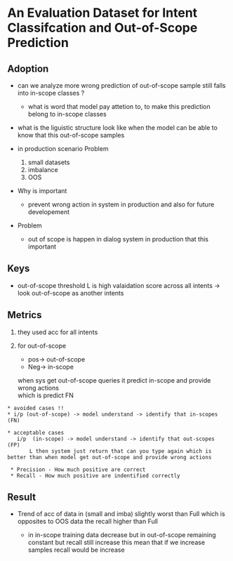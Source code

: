 # An Evaluation Dataset for Intent Classifcation and Out-of-Scope Prediction  


 Adoption
---
   
   * can we analyze more wrong prediction of out-of-scope sample still falls into in-scope classes ?    
      * what is word that model pay attetion to, to make this prediction belong to in-scope classes 

   *  what is the liguistic structure look like when the model can be able to know that this out-of-scope samples
   
   * in production scenario Problem
       1) small datasets
       2) imbalance 
       3) OOS

* Why is important  
   * prevent wrong action in system in production and also for future developement

* Problem 
   * out of scope is happen in dialog system in production that this important



 Keys
---
 * out-of-scope threshold
      L is high valaidation score across all intents -> look out-of-scope as another intents



 Metrics
---

  1) they used acc for all intents
  2) for out-of-scope 
       * pos-> out-of-scope 
       * Neg-> in-scope 
     
     when sys get out-of-scope queries 
        it predict in-scope and provide wrong actions  
     which is predict FN
    
    * avoided cases !! 
    * i/p (out-of-scope) -> model understand -> identify that in-scopes  (FN)
    
    * acceptable cases
       i/p  (in-scope) -> model understand -> identify that out-scopes (FP) 
           L then system just return that can you type again which is better than when model get out-of-scope and provide wrong actions

     * Precision - How much positive are correct 
     * Recall - How much positive are indentified correctly 


 Result
---

  * Trend of acc of data in (small and imba) slightly worst than Full which is  opposites  to OOS data the recall higher than Full   
      
      * in in-scope training data decrease but in out-of-scope remaining constant  but recall still increase this mean that if we increase samples recall would be increase   
      

